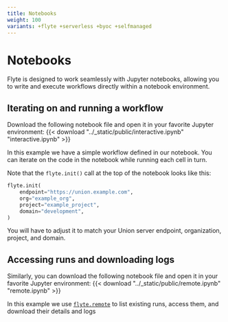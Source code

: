 ```yaml
---
title: Notebooks
weight: 100
variants: +flyte +serverless +byoc +selfmanaged
---
```


# Notebooks

Flyte is designed to work seamlessly with Jupyter notebooks, allowing you to write and execute workflows directly within a notebook environment.

## Iterating on and running a workflow

Download the following notebook file and open it in your favorite Jupyter environment: {{< download "../_static/public/interactive.ipynb" "interactive.ipynb" >}}

In this example we have a simple workflow defined in our notebook.
You can iterate on the code in the notebook while running each cell in turn.

Note that the `flyte.init()` call at the top of the notebook looks like this:

```python
flyte.init(
    endpoint="https://union.example.com",
    org="example_org",
    project="example_project",
    domain="development",
)
```

You will have to adjust it to match your Union server endpoint, organization, project, and domain.

## Accessing runs and downloading logs

Similarly, you can download the following notebook file and open it in your favorite Jupyter environment: {{< download "../_static/public/remote.ipynb" "remote.ipynb" >}}

In this example we use [`flyte.remote`](../api-reference/flyte-sdk/packages/flyte.remote) to list existing runs, access them, and download their details and logs


